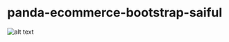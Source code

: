 # panda-ecommerce-bootstrap-saiful

![alt text](https://res.cloudinary.com/ronouk/image/upload/v1610596497/panda-preview_oh9cqq.png)
